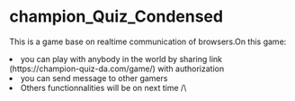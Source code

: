 # champion_Quiz_Condensed
This is a game base on realtime communication of browsers.On this game:
<li>you can play with anybody in the world by sharing link (https://champion-quiz-da.com/game/<game_uuid>) with authorization</li>
<li>you can send message to other gamers</li>
<li>Others functionnalities will be on next time /\</li>
